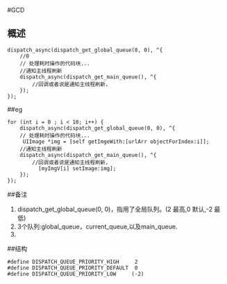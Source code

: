 #GCD

## 概述
```
dispatch_async(dispatch_get_global_queue(0, 0), ^{
    //0
    // 处理耗时操作的代码块...
    //通知主线程刷新
    dispatch_async(dispatch_get_main_queue(), ^{
        //回调或者说是通知主线程刷新，
    });
});
```
##eg
```
for (int i = 0 ; i < 10; i++) {
    dispatch_async(dispatch_get_global_queue(0, 0), ^{
    // 处理耗时操作的代码块...
     UIImage *img = [self getImgeWith:[urlArr objectForIndex:i]];
    //通知主线程刷新
    dispatch_async(dispatch_get_main_queue(), ^{
        //回调或者说是通知主线程刷新，
          [myImgV[i] setImage:img];
    });    
});
```

##备注
1. dispatch_get_global_queue(0, 0)，指用了全局队列。(2 最高,0 默认,-2 最低)
2. 3个队列:global_queue，current_queue,以及main_queue.
3. 

##结构
```
#define DISPATCH_QUEUE_PRIORITY_HIGH     2
#define DISPATCH_QUEUE_PRIORITY_DEFAULT  0
#define DISPATCH_QUEUE_PRIORITY_LOW     (-2)
```

